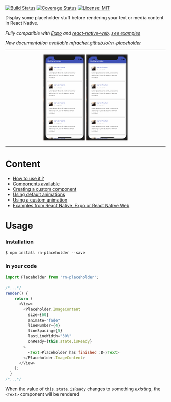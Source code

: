 [![Build Status](https://travis-ci.org/mfrachet/rn-placeholder.svg?branch=master)](https://travis-ci.org/mfrachet/rn-placeholder)
[![Coverage Status](https://coveralls.io/repos/github/mfrachet/rn-placeholder/badge.svg?branch=master)](https://coveralls.io/github/mfrachet/rn-placeholder?branch=master)
[![License: MIT](https://img.shields.io/badge/License-MIT-yellow.svg)](https://opensource.org/licenses/MIT)

Display some placeholder stuff before rendering your text or media content in React Native.

_Fully compatible with [Expo](https://expo.io/) and [react-native-web](https://github.com/necolas/react-native-web), [see examples](./EXAMPLE.md)_

_New documentation available [mfrachet.github.io/rn-placeholder](https://mfrachet.github.io/rn-placeholder/)_

---

<p align="center">
<img height="270" src="./book/placeholder.gif" />
<img height="270" src="./book/shine.gif" />
</p>

---

# Content

* <a href="#usage">How to use it ?</a>
* [Components available](./API.md)
* [Creating a custom component](./API.md#custom)
* [Using default animations](./ANIMATIONS.md#default)
* [Using a custom animation](./ANIMATIONS.md#custom)
* [Examples from React Native, Expo or React Native Web](./EXAMPLE.md)

<h1 name="#usage">Usage</h1>

### Installation

```javascript
$ npm install rn-placeholder --save
```

### In your code

```javascript
import Placeholder from 'rn-placeholder';

/*...*/
render() {
    return (
      <View>
        <Placeholder.ImageContent
          size={60}
          animate="fade"
          lineNumber={4}
          lineSpacing={5}
          lastLineWidth="30%"
          onReady={this.state.isReady}
        >
          <Text>Placeholder has finished :D</Text>
        </Placeholder.ImageContent>
      </View>
    );
  }
/*...*/
```

When the value of `this.state.isReady` changes to something _existing_, the `<Text>` component will be rendered
